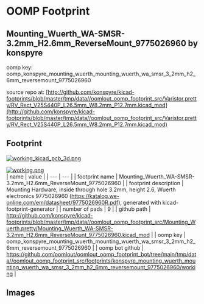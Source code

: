 # OOMP Footprint  
## Mounting_Wuerth_WA-SMSR-3.2mm_H2.6mm_ReverseMount_9775026960  by konspyre  
  
oomp key: oomp_konspyre_mounting_wuerth_mounting_wuerth_wa_smsr_3_2mm_h2_6mm_reversemount_9775026960  
  
source repo at: [http://github.com/konspyre/kicad-footprints/blob/master/tmp/data//oomlout_oomp_footprint_src/Varistor.pretty/RV_Rect_V25S440P_L26.5mm_W8.2mm_P12.7mm.kicad_mod](http://github.com/konspyre/kicad-footprints/blob/master/tmp/data//oomlout_oomp_footprint_src/Varistor.pretty/RV_Rect_V25S440P_L26.5mm_W8.2mm_P12.7mm.kicad_mod)  
## Footprint  
  
[![working_kicad_pcb_3d.png](working_kicad_pcb_3d_600.png)](working_kicad_pcb_3d.png)  
  
[![working.png](working_600.png)](working.png)  
| name | value | 
| --- | --- | 
| footprint name | Mounting_Wuerth_WA-SMSR-3.2mm_H2.6mm_ReverseMount_9775026960 | 
| footprint description | Mounting Hardware, inside through hole 3.2mm, height 2.6, Wuerth electronics 9775026960 (https://katalog.we-online.com/em/datasheet/9775026960R.pdf), generated with kicad-footprint-generator | 
| number of pads | 9 | 
| github path | http://github.com/konspyre/kicad-footprints/blob/master/tmp/data//oomlout_oomp_footprint_src/Mounting_Wuerth.pretty/Mounting_Wuerth_WA-SMSR-3.2mm_H2.6mm_ReverseMount_9775026960.kicad_mod | 
| oomp key | oomp_konspyre_mounting_wuerth_mounting_wuerth_wa_smsr_3_2mm_h2_6mm_reversemount_9775026960 | 
| oomp bot github | https://github.com/oomlout/oomlout_oomp_footprint_bot/tree/main/tmp/data//oomlout_oomp_footprint_src/footprints/konspyre_mounting_wuerth_mounting_wuerth_wa_smsr_3_2mm_h2_6mm_reversemount_9775026960/working | 
## Images  
